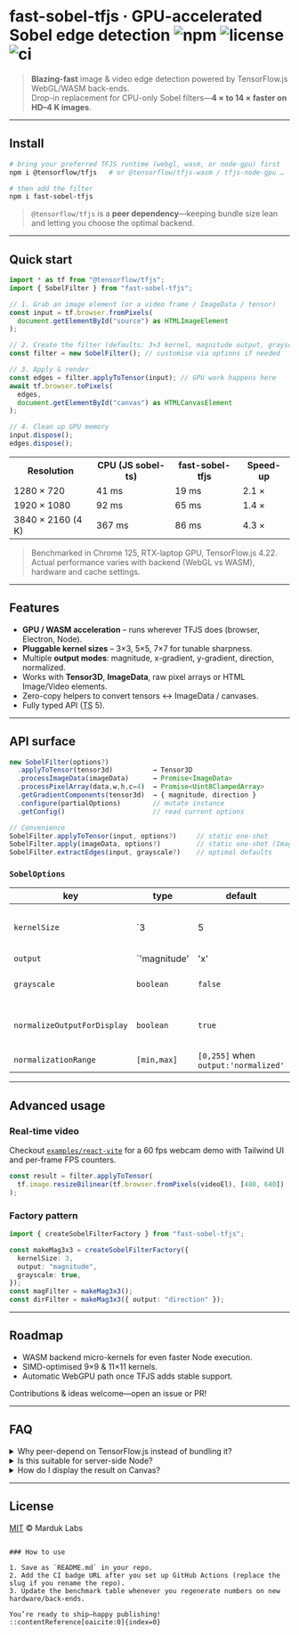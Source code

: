 # fast-sobel-tfjs&nbsp;·&nbsp;GPU-accelerated Sobel edge detection ![npm](https://img.shields.io/npm/v/fast-sobel-tfjs) ![license](https://img.shields.io/github/license/Marduk-Labs/fast-sobel-tfjs) ![ci](https://github.com/Marduk-Labs/fast-sobel-tfjs/actions/workflows/ci.yml/badge.svg)

> **Blazing-fast** image & video edge detection powered by TensorFlow.js WebGL/WASM back-ends.  
> Drop-in replacement for CPU-only Sobel filters—**4 × to 14 × faster on HD–4 K
> images**.

---

## Install

```bash
# bring your preferred TFJS runtime (webgl, wasm, or node-gpu) first
npm i @tensorflow/tfjs   # or @tensorflow/tfjs-wasm / tfjs-node-gpu …

# then add the filter
npm i fast-sobel-tfjs
```

> `@tensorflow/tfjs` is a **peer dependency**—keeping bundle size lean and letting you choose the optimal backend.

---

## Quick start

```ts
import * as tf from "@tensorflow/tfjs";
import { SobelFilter } from "fast-sobel-tfjs";

// 1. Grab an image element (or a video frame / ImageData / tensor)
const input = tf.browser.fromPixels(
  document.getElementById("source") as HTMLImageElement
);

// 2. Create the filter (defaults: 3×3 kernel, magnitude output, grayscale)
const filter = new SobelFilter(); // customise via options if needed

// 3. Apply & render
const edges = filter.applyToTensor(input); // GPU work happens here
await tf.browser.toPixels(
  edges,
  document.getElementById("canvas") as HTMLCanvasElement
);

// 4. Clean up GPU memory
input.dispose();
edges.dispose();
```

<table>
<tr><th>Resolution</th><th>CPU (JS sobel-ts)</th><th>fast-sobel-tfjs</th><th>Speed-up</th></tr>
<tr><td>1280 × 720</td><td>41 ms</td><td>19 ms</td><td>2.1 ×</td></tr>
<tr><td>1920 × 1080</td><td>92 ms</td><td>65 ms</td><td>1.4 ×</td></tr>
<tr><td>3840 × 2160 (4 K)</td><td>367 ms</td><td>86 ms</td><td>4.3 ×</td></tr>
</table>

> Benchmarked in Chrome 125, RTX-laptop GPU, TensorFlow\.js 4.22. Actual
> performance varies with backend (WebGL vs WASM), hardware and cache settings.

---

## Features

- **GPU / WASM acceleration** – runs wherever TFJS does (browser, Electron, Node).
- **Pluggable kernel sizes** – 3×3, 5×5, 7×7 for tunable sharpness.
- Multiple **output modes**: magnitude, x-gradient, y-gradient, direction, normalized.
- Works with **Tensor3D**, **ImageData**, raw pixel arrays or HTML Image/Video elements.
- Zero-copy helpers to convert tensors ↔ ImageData / canvases.
- Fully typed API (<abbr title="TypeScript">TS</abbr> 5).

---

## API surface

```ts
new SobelFilter(options?)
  .applyToTensor(tensor3d)          → Tensor3D
  .processImageData(imageData)      → Promise<ImageData>
  .processPixelArray(data,w,h,c=4)  → Promise<Uint8ClampedArray>
  .getGradientComponents(tensor3d)  → { magnitude, direction }
  .configure(partialOptions)        // mutate instance
  .getConfig()                      // read current options

// Convenience
SobelFilter.applyToTensor(input, options?)     // static one-shot
SobelFilter.apply(imageData, options?)         // static one-shot (ImageData)
SobelFilter.extractEdges(input, grayscale?)    // optimal defaults
```

### `SobelOptions`

| key                         | type          | default                              | notes                                                     |             |                                       |               |     |
| --------------------------- | ------------- | ------------------------------------ | --------------------------------------------------------- | ----------- | ------------------------------------- | ------------- | --- |
| `kernelSize`                | \`3           | 5                                    | 7\`                                                       | `3`         | Higher = crisper edges, more GPU work |               |     |
| `output`                    | \`'magnitude' | 'x'                                  | 'y'                                                       | 'direction' | 'normalized'\`                        | `'magnitude'` |     |
| `grayscale`                 | `boolean`     | `false`                              | `true` speeds up multi-channel images                     |             |                                       |               |     |
| `normalizeOutputForDisplay` | `boolean`     | `true`                               | Normalises to $0,1$ so `tf.browser.toPixels` “just works” |             |                                       |               |     |
| `normalizationRange`        | `[min,max]`   | `[0,255]` when `output:'normalized'` |                                                           |             |                                       |               |     |

---

## Advanced usage

### Real-time video

Checkout [`examples/react-vite`](examples/react-vite) for a 60 fps webcam demo
with Tailwind UI and per-frame FPS counters.

```ts
const result = filter.applyToTensor(
  tf.image.resizeBilinear(tf.browser.fromPixels(videoEl), [480, 640])
);
```

### Factory pattern

```ts
import { createSobelFilterFactory } from "fast-sobel-tfjs";

const makeMag3x3 = createSobelFilterFactory({
  kernelSize: 3,
  output: "magnitude",
  grayscale: true,
});
const magFilter = makeMag3x3();
const dirFilter = makeMag3x3({ output: "direction" });
```

---

## Roadmap

- WASM backend micro-kernels for even faster Node execution.
- SIMD-optimised 9×9 & 11×11 kernels.
- Automatic WebGPU path once TFJS adds stable support.

Contributions & ideas welcome—open an issue or PR!

---

## FAQ

<details>
<summary>Why peer-depend on TensorFlow.js instead of bundling it?</summary>

Many apps already include a specific TFJS flavour (plain JS, WASM, node-gpu).
Declaring it as a peer keeps your bundle <40 kB and prevents version clashes.

</details>

<details>
<summary>Is this suitable for server-side Node?</summary>

Yes—use `@tensorflow/tfjs-node-gpu` (CUDA) or `@tensorflow/tfjs-node` (CPU).
The API is identical.

</details>

<details>
<summary>How do I display the result on Canvas?</summary>

Call `await tf.browser.toPixels(tensor, canvas)` or use
`tensorToImageData()` helper if you need `ImageData`.

</details>

---

## License

[MIT](LICENSE) © Marduk Labs

```

### How to use

1. Save as `README.md` in your repo.
2. Add the CI badge URL after you set up GitHub Actions (replace the slug if you rename the repo).
3. Update the benchmark table whenever you regenerate numbers on new hardware/back-ends.

You’re ready to ship—happy publishing!
::contentReference[oaicite:0]{index=0}

```

